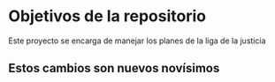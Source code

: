 # Objetivos de la repositorio

Este proyecto se encarga de manejar los planes de la liga de la justicia


## Estos cambios son nuevos novísimos
